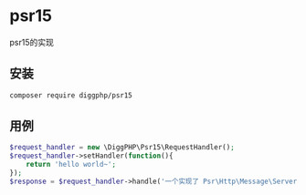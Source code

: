 # psr15

psr15的实现

## 安装

``` bash
composer require diggphp/psr15
```

## 用例

``` php
$request_handler = new \DiggPHP\Psr15\RequestHandler();
$request_handler->setHandler(function(){
    return 'hello world~';
});
$response = $request_handler->handle('一个实现了 Psr\Http\Message\ServerRequestInterface 的实例');
```
